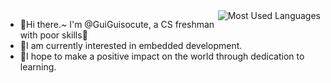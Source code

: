 <img align="right"  src="https://github-readme-stats.vercel.app/api/top-langs?username=guiguisocute&cache_seconds=1800&hide_title=true&layout=compact&theme=city-lights&hide_border=true" alt="Most Used Languages">

* 👋Hi there.~ I'm @GuiGuisocute, a CS freshman with poor skills🥲
* 🌱I am currently interested in embedded development.
* 💪I hope to make a positive impact on the world through dedication to learning.

